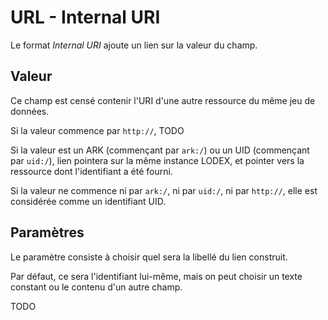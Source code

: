 # URL - Internal URI

Le format _Internal URI_ ajoute un lien sur la valeur du champ.

## Valeur

Ce champ est censé contenir l'URI d'une autre ressource du même jeu de données.

Si la valeur commence par `http://`, TODO

Si la valeur est un ARK \(commençant par `ark:/`\) ou un UID \(commençant par `uid:/`\), lien pointera sur la même instance LODEX, et pointer vers la ressource dont l'identifiant a été fourni.

Si la valeur ne commence ni par `ark:/`, ni par `uid:/`, ni par `http://`, elle est considérée comme un identifiant UID.

## Paramètres

Le paramètre consiste à choisir quel sera la libellé du lien construit.

Par défaut, ce sera l'identifiant lui-même, mais on peut choisir un texte constant ou le contenu d'un autre champ.

TODO



